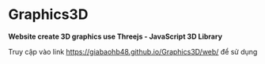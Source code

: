 # Graphics3D
**Website create 3D graphics use Threejs - JavaScript 3D Library** 

Truy cập vào link https://giabaohb48.github.io/Graphics3D/web/ để sử dụng


